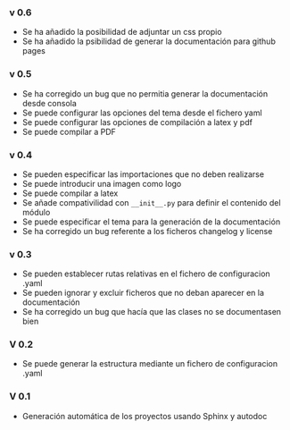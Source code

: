 ### v 0.6
- Se ha añadido la posibilidad de adjuntar un css propio
- Se ha añadido la psibilidad de generar la documentación para github pages


### v 0.5
- Se ha corregido un bug que no permitia generar la documentación desde consola
- Se puede configurar las opciones del tema desde el fichero yaml
- Se puede configurar las opciones de compilación a latex y pdf
- Se puede compilar a PDF

### v 0.4

- Se pueden especificar las importaciones que no deben realizarse
- Se puede introducir una imagen como logo
- Se puede compilar a latex
- Se añade compativilidad con ``__init__.py`` para definir el contenido del módulo
- Se puede especificar el tema para la generación de la documentación
- Se ha corregido un bug referente a los ficheros changelog y license
    

### v 0.3

- Se pueden establecer rutas relativas en el fichero de configuracion .yaml
- Se pueden ignorar y excluir ficheros que no deban aparecer en la documentación
- Se ha corregido un bug que hacía que las clases no se documentasen bien

### V 0.2

- Se puede generar la estructura mediante un fichero de configuracion .yaml

### V 0.1

- Generación automática de los proyectos usando Sphinx y autodoc